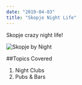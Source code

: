 ```yaml
---
date: "2019-04-03"
title: "Skopje Night Life"
---
```


Skopje crazy night life!

![Skopje by Night](./night.jpg)

##Topics Covered

1. Night Clubs
2. Pubs & Bars 
